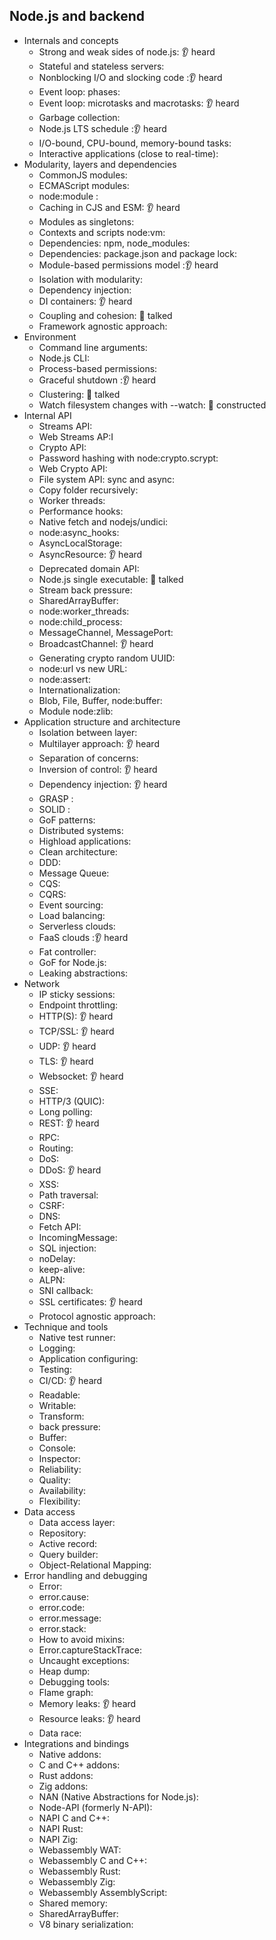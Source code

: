 ## Node.js and backend

- Internals and concepts
  - Strong and weak sides of node.js: 👂 heard
  - Stateful and stateless servers:
  - Nonblocking I/O and slocking code :👂 heard
  - Event loop: phases:
  - Event loop: microtasks and macrotasks: 👂 heard
  - Garbage collection:
  - Node.js LTS schedule :👂 heard
  - I/O-bound, CPU-bound, memory-bound tasks:
  - Interactive applications (close to real-time):
- Modularity, layers and dependencies
  - CommonJS modules:
  - ECMAScript modules:
  - node:module :
  - Caching in CJS and ESM: 👂 heard
  - Modules as singletons:
  - Contexts and scripts node:vm:
  - Dependencies: npm, node_modules:
  - Dependencies: package.json and package lock:
  - Module-based permissions model :👂 heard
  - Isolation with modularity:
  - Dependency injection:
  - DI containers: 👂 heard
  - Coupling and cohesion: 📢 talked
  - Framework agnostic approach:
- Environment
  - Command line arguments:
  - Node.js CLI:
  - Process-based permissions:
  - Graceful shutdown :👂 heard
  - Clustering: 📢 talked
  - Watch filesystem changes with --watch: 🚀 constructed
- Internal API
  - Streams API:
  - Web Streams AP:I
  - Crypto API:
  - Password hashing with node:crypto.scrypt:
  - Web Crypto API:
  - File system API: sync and async:
  - Copy folder recursively:
  - Worker threads:
  - Performance hooks:
  - Native fetch and nodejs/undici:
  - node:async_hooks: 
  - AsyncLocalStorage:
  - AsyncResource: 👂 heard
  - Deprecated domain API:
  - Node.js single executable: 📢 talked
  - Stream back pressure:
  - SharedArrayBuffer:
  - node:worker_threads:
  - node:child_process:
  - MessageChannel, MessagePort:
  - BroadcastChannel: 👂 heard
  - Generating crypto random UUID:
  - node:url vs new URL:
  - node:assert:
  - Internationalization:
  - Blob, File, Buffer, node:buffer:
  - Module node:zlib:
- Application structure and architecture
  - Isolation between layer:
  - Multilayer approach: 👂 heard
  - Separation of concerns:
  - Inversion of control: 👂 heard
  - Dependency injection: 👂 heard
  - GRASP :
  - SOLID  :
  - GoF patterns:
  - Distributed systems:
  - Highload applications:
  - Clean architecture:
  - DDD:
  - Message Queue:
  - CQS:
  - CQRS:
  - Event sourcing:
  - Load balancing:
  - Serverless clouds:
  - FaaS clouds :👂 heard
  - Fat controller:
  - GoF for Node.js:
  - Leaking abstractions:
- Network
  - IP sticky sessions:
  - Endpoint throttling:
  - HTTP(S): 👂 heard
  - TCP/SSL: 👂 heard
  - UDP: 👂 heard
  - TLS: 👂 heard
  - Websocket: 👂 heard
  - SSE:
  - HTTP/3 (QUIC):
  - Long polling:
  - REST: 👂 heard
  - RPC:
  - Routing:
  - DoS:
  - DDoS: 👂 heard
  - XSS:
  - Path traversal:
  - CSRF:
  - DNS:
  - Fetch API:
  - IncomingMessage:
  - SQL injection:
  - noDelay:
  - keep-alive:
  - ALPN:
  - SNI callback:
  - SSL certificates: 👂 heard
  - Protocol agnostic approach:
- Technique and tools
  - Native test runner:
  - Logging:
  - Application configuring:
  - Testing:
  - CI/CD: 👂 heard
  - Readable:
  - Writable:
  - Transform:
  - back pressure:
  - Buffer:
  - Console:
  - Inspector:
  - Reliability:
  - Quality:
  - Availability:
  - Flexibility:
- Data access
  - Data access layer:
  - Repository:
  - Active record:
  - Query builder:
  - Object-Relational Mapping:
- Error handling and debugging
  - Error:
  - error.cause:
  - error.code:
  - error.message:
  - error.stack:
  - How to avoid mixins:
  - Error.captureStackTrace:
  - Uncaught exceptions:
  - Heap dump:
  - Debugging tools:
  - Flame graph:
  - Memory leaks: 👂 heard
  - Resource leaks: 👂 heard
  - Data race:
- Integrations and bindings
  - Native addons:
  - C and C++ addons:
  - Rust addons:
  - Zig addons:
  - NAN (Native Abstractions for Node.js):
  - Node-API (formerly N-API):
  - NAPI C and C++:
  - NAPI Rust:
  - NAPI Zig:
  - Webassembly WAT:
  - Webassembly C and C++:
  - Webassembly Rust:
  - Webassembly Zig:
  - Webassembly AssemblyScript:
  - Shared memory:
  - SharedArrayBuffer:
  - V8 binary serialization:

